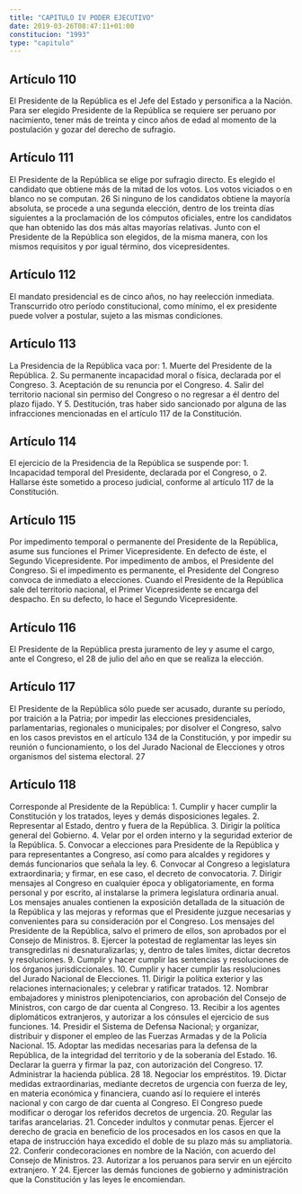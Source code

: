 ```yaml
---
title: "CAPITULO IV PODER EJECUTIVO"
date: 2019-03-26T08:47:11+01:00
constitucion: "1993"
type: "capitulo"
---
```


## Artículo 110

El Presidente de la República es el Jefe del Estado y personifica a la Nación. Para ser elegido Presidente de la República se requiere ser peruano por nacimiento, tener más de treinta y cinco años de edad al momento de la postulación y gozar del derecho de sufragio. 

## Artículo 111

El Presidente de la República se elige por sufragio directo. Es elegido el candidato que obtiene más de la mitad de los votos. Los votos viciados o en blanco no se computan. 26 Si ninguno de los candidatos obtiene la mayoría absoluta, se procede a una segunda elección, dentro de los treinta días siguientes a la proclamación de los cómputos oficiales, entre los candidatos que han obtenido las dos más altas mayorías relativas. Junto con el Presidente de la República son elegidos, de la misma manera, con los mismos requisitos y por igual término, dos vicepresidentes. 

## Artículo 112

El mandato presidencial es de cinco años, no hay reelección inmediata. Transcurrido otro período constitucional, como mínimo, el ex presidente puede volver a postular, sujeto a las mismas condiciones. 

## Artículo 113

La Presidencia de la República vaca por: 1. Muerte del Presidente de la República. 2. Su permanente incapacidad moral o física, declarada por el Congreso. 3. Aceptación de su renuncia por el Congreso. 4. Salir del territorio nacional sin permiso del Congreso o no regresar a él dentro del plazo fijado. Y 5. Destitución, tras haber sido sancionado por alguna de las infracciones mencionadas en el artículo 117 de la Constitución. 

## Artículo 114

El ejercicio de la Presidencia de la República se suspende por: 1. Incapacidad temporal del Presidente, declarada por el Congreso, o 2. Hallarse éste sometido a proceso judicial, conforme al artículo 117 de la Constitución. 

## Artículo 115

Por impedimento temporal o permanente del Presidente de la República, asume sus funciones el Primer Vicepresidente. En defecto de éste, el Segundo Vicepresidente. Por impedimento de ambos, el Presidente del Congreso. Si el impedimento es permanente, el Presidente del Congreso convoca de inmediato a elecciones. Cuando el Presidente de la República sale del territorio nacional, el Primer Vicepresidente se encarga del despacho. En su defecto, lo hace el Segundo Vicepresidente.  

## Artículo 116

El Presidente de la República presta juramento de ley y asume el cargo, ante el Congreso, el 28 de julio del año en que se realiza la elección. 

## Artículo 117

El Presidente de la República sólo puede ser acusado, durante su período, por traición a la Patria; por impedir las elecciones presidenciales, parlamentarias, regionales o municipales; por disolver el Congreso, salvo en los casos previstos en el artículo 134 de la Constitución, y por impedir su reunión o funcionamiento, o los del Jurado Nacional de Elecciones y otros organismos del sistema electoral. 27 

## Artículo 118

Corresponde al Presidente de la República: 1. Cumplir y hacer cumplir la Constitución y los tratados, leyes y demás disposiciones legales. 2. Representar al Estado, dentro y fuera de la República. 3. Dirigir la política general del Gobierno. 4. Velar por el orden interno y la seguridad exterior de la República. 5. Convocar a elecciones para Presidente de la República y para representantes a Congreso, así como para alcaldes y regidores y demás funcionarios que señala la ley. 6. Convocar al Congreso a legislatura extraordinaria; y firmar, en ese caso, el decreto de convocatoria. 7. Dirigir mensajes al Congreso en cualquier época y obligatoriamente, en forma personal y por escrito, al instalarse la primera legislatura ordinaria anual. Los mensajes anuales contienen la exposición detallada de la situación de la República y las mejoras y reformas que el Presidente juzgue necesarias y convenientes para su consideración por el Congreso. Los mensajes del Presidente de la República, salvo el primero de ellos, son aprobados por el Consejo de Ministros. 8. Ejercer la potestad de reglamentar las leyes sin transgredirlas ni desnaturalizarlas; y, dentro de tales límites, dictar decretos y resoluciones. 9. Cumplir y hacer cumplir las sentencias y resoluciones de los órganos jurisdiccionales. 10. Cumplir y hacer cumplir las resoluciones del Jurado Nacional de Elecciones. 11. Dirigir la política exterior y las relaciones internacionales; y celebrar y ratificar tratados. 12. Nombrar embajadores y ministros plenipotenciarios, con aprobación del Consejo de Ministros, con cargo de dar cuenta al Congreso. 13. Recibir a los agentes diplomáticos extranjeros, y autorizar a los cónsules el ejercicio de sus funciones. 14. Presidir el Sistema de Defensa Nacional; y organizar, distribuir y disponer el empleo de las Fuerzas Armadas y de la Policía Nacional. 15. Adoptar las medidas necesarias para la defensa de la República, de la integridad del territorio y de la soberanía del Estado. 16. Declarar la guerra y firmar la paz, con autorización del Congreso. 17. Administrar la hacienda pública. 28 18. Negociar los empréstitos. 19. Dictar medidas extraordinarias, mediante decretos de urgencia con fuerza de ley, en materia económica y financiera, cuando así lo requiere el interés nacional y con cargo de dar cuenta al Congreso. El Congreso puede modificar o derogar los referidos decretos de urgencia. 20. Regular las tarifas arancelarias. 21. Conceder indultos y conmutar penas. Ejercer el derecho de gracia en beneficio de los procesados en los casos en que la etapa de instrucción haya excedido el doble de su plazo más su ampliatoria. 22. Conferir condecoraciones en nombre de la Nación, con acuerdo del Consejo de Ministros. 23. Autorizar a los peruanos para servir en un ejército extranjero. Y 24. Ejercer las demás funciones de gobierno y administración que la Constitución y las leyes le encomiendan.  

